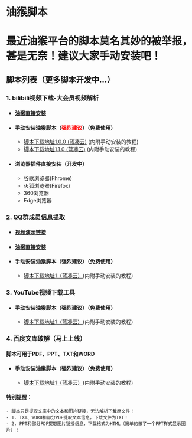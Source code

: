# 油猴脚本
# 最近油猴平台的脚本莫名其妙的被举报，甚是无奈！建议大家手动安装吧！
## 脚本列表（更多脚本开发中...）
### 1. bilibili视频下载-大会员视频解析
- #### [油猴直接安装](https://greasyfork.org/zh-CN/scripts/410145-bilibili%E8%A7%86%E9%A2%91%E4%B8%8B%E8%BD%BD%E5%8A%A9%E6%89%8B-%E5%A4%A7%E4%BC%9A%E5%91%98%E8%A7%86%E9%A2%91%E7%A0%B4%E8%A7%A3)
- #### 手动安装油猴脚本（<font color='red'>强烈建议</font>）（免费使用）
	- [脚本下载地址1.0.0 (蓝凑云)](https://xsyhnb.lanzous.com/iF3HDfswieh) (内附手动安装的教程)
	- [脚本下载地址1.1.0 (蓝凑云)](https://xsyhnb.lanzoui.com/iZz9ehkrg8d) (内附手动安装的教程)
- #### 浏览器插件直接安装（开发中）
	- 谷歌浏览器(Fhrome)
	- 火狐浏览器(Firefox)
	- 360浏览器
	- Edge浏览器

### 2. QQ群成员信息提取
- #### [视频演示链接](https://www.bilibili.com/video/BV1kV411z7YW)
- #### [油猴直接安装](https://greasyfork.org/zh-CN/scripts/408621-qq%E7%BE%A4%E6%88%90%E5%91%98%E4%BF%A1%E6%81%AF%E6%8F%90%E5%8F%96%E5%99%A8)
- #### 手动安装油猴脚本（强烈建议）（免费使用）
	- [脚本下载地址1（蓝凑云）](https://xsyhnb.lanzous.com/iLzfnfsy9wd)(内附手动安装的教程)

### 3. YouTube视频下载工具
- #### 手动安装油猴脚本（强烈建议）（免费使用）
	- [脚本下载地址1（蓝凑云）](https://xsyhnb.lanzous.com/iotNefu9iyb)(内附手动安装的教程)
	
### 4. 百度文库破解（马上上线）
#### 脚本可用于PDF、PPT、TXT和WORD
- #### 手动安装油猴脚本（强烈建议）（免费使用）
	- [脚本下载地址1（蓝凑云）](https://xsyhnb.lanzous.com/i3I5Bfynswh)(内附手动安装的教程)
#### 特别提醒：
	- 脚本只是提取文库中的文本和图片链接，无法解析下载原文件！
	- 1. TXT、WORD和部分PDF提取文本信息，下载文件为TXT！
	- 2. PPT和部分PDF提取图片链接信息，下载格式为HTML（简单的做了一个PPT样式显示图片）！ 
